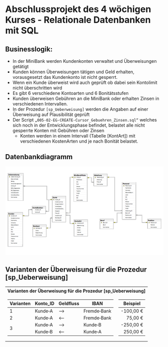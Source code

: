 # Abschlussprojekt des 4 wöchigen Kurses - Relationale Datenbanken mit SQL

## Businesslogik:

* In der MiniBank werden Kundenkonten verwaltet und Überweisungen getätigt
* Kunden können Überweisungen tätigen und Geld erhalten, vorausgesetzt das Kundenkonto ist nicht gesperrt.
* Wenn ein Kunde überweist wird auch geprüft ob dabei sein Kontolimit nicht überschritten wird
* Es gibt 6 verschiedene Kontoarten und 6 Bonitätsstufen
* Kunden überweisen Gebühren an die MiniBank oder erhalten Zinsen in verschiedenen Intervallen.
* In der Prozedur `[sp_Ueberweisung]` werden die Angaben auf einer Überweisung auf Plausibilität geprüft
* Der Script `„005‐02‐EG‐CREATE‐Cursor_Gebuehren_Zinsen.sql“` welches sich noch in der Entwicklungsphase befindet, belastet alle nicht gesperrte Konten mit Gebühren oder Zinsen
  * Konten werden in einem Intervall (Tabelle [KontArt]) mit verschiedenen KostenArten und je nach Bonität belastet.

## Datenbankdiagramm

![](images/diagramm.PNG)

## Varianten der Überweisung für die Prozedur [sp_Ueberweisung]

<table>
<tr><th colspan="2">Varianten der Überweisung für die Prozedur [sp_Ueberweisung]</th></tr>
<tr><td>
   <table>
       <thead>
           <tr>
               <th>Varianten</th>
               <th>Konto_ID</th>
               <th>Geldfluss</th>
               <th>IBAN</th>           
           </tr>        
       </thead>
       <tbody>
           <tr>
               <td>1</td>
               <td>Kunde‐A</td>
               <td>&#10230;</td>
               <td>Fremde‐Bank</td>
           </tr>
           <tr>
               <td>2</td>
               <td>Kunde‐A</td>
               <td>&#10229;</td>
               <td>Fremde‐Bank</td>
           </tr>
           <tr>
               <td rowspan=2>3</td>
               <td>Kunde‐A</td>
               <td>&#10230;</td>
               <td>Kunde‐B</td>
           </tr>
           <tr>
               <td>Kunde‐B</td>
               <td>&#10229;</td>
               <td>Kunde‐A</td>
           </tr>    
       </tbody>
   </table>
</td><td>
   <table>
       <thead>
           <tr>
               <th>Beispiel</th>
           </tr>
       </thead>    
       <tbody align="right">
           <tr>
               <td>-100,00 €</td>
           </tr>
           <tr>
               <td>75,00 € </td>
           </tr>
           <tr>
               <td>-250,00 €</td>
           </tr>
           <tr>
               <td> 250,00 € </td>
           </tr>    
       </tbody>
   </table>
</td></tr> </table>
